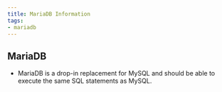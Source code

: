 ```yaml
---
title: MariaDB Information
tags:
- mariadb
---
```


## MariaDB

- MariaDB is a drop-in replacement for MySQL and should be able to execute the same SQL statements as MySQL.
